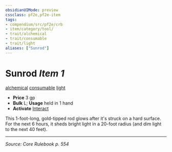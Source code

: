 ```yaml
---
obsidianUIMode: preview
cssclass: pf2e,pf2e-item
tags:
- compendium/src/pf2e/crb
- item/category/tool/
- trait/alchemical
- trait/consumable
- trait/light
aliases: ["Sunrod"]
---
```

# Sunrod *Item 1*  
[alchemical](alchemical.md "Alchemical Item Trait")  [consumable](consumable.md "Consumable Item Trait")  [light](Reference/Rules/Traits/light.md "Light Effect Trait")  

- **Price** 3 gp
- **Bulk** L; **Usage** held in 1 hand
- **Activate** [Interact](interact.md)

This 1-foot-long, gold-tipped rod glows after it's struck on a hard surface. For the next 6 hours, it sheds bright light in a 20-foot radius (and dim light to the next 40 feet).


---
*Source: Core Rulebook p. 554*